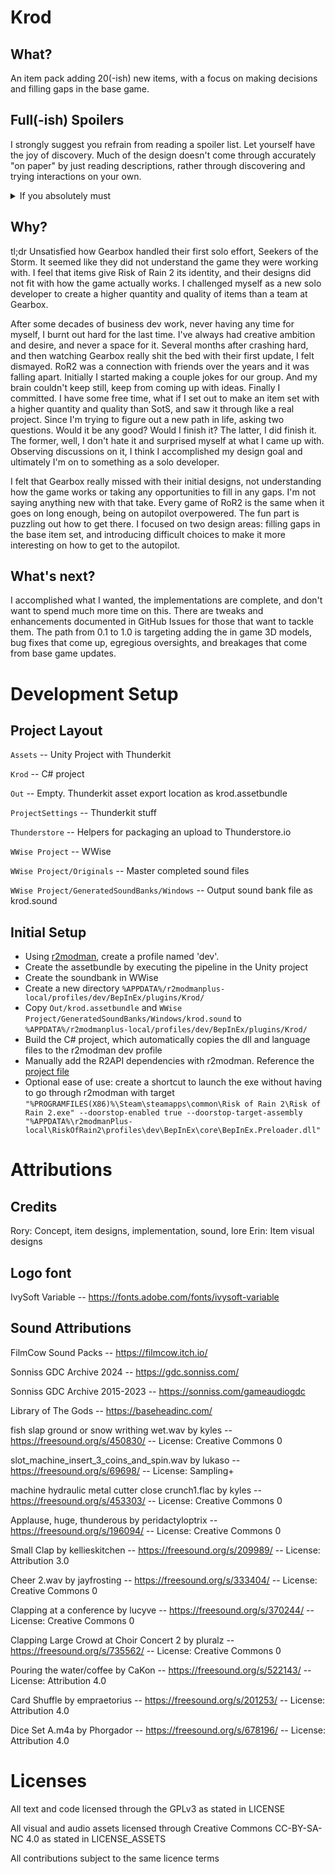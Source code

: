 # Krod

## What?

An item pack adding 20(-ish) new items, with a focus on making decisions and filling gaps in the base game.

## Full(-ish) Spoilers

I strongly suggest you refrain from reading a spoiler list. Let yourself have the joy of discovery. Much of the design doesn't come through accurately "on paper" by just reading descriptions, rather through discovering and trying interactions on your own.

<details><summary>If you absolutely must</summary> 
  
you can see most of the items in the [spoiler](SPOILERS.md) document.
</details>

## Why?

tl;dr Unsatisfied how Gearbox handled their first solo effort, Seekers of the Storm. It seemed like they did not understand the game they were working with. I feel that items give Risk of Rain 2 its identity, and their designs did not fit with how the game actually works. I challenged myself as a new solo developer to create a higher quantity and quality of items than a team at Gearbox.

After some decades of business dev work, never having any time for myself, I burnt out hard for the last time. I've always had creative ambition and desire, and never a space for it. Several months after crashing hard, and then watching Gearbox really shit the bed with their first update, I felt dismayed. RoR2 was a connection with friends over the years and it was falling apart. Initially I started making a couple jokes for our group. And my brain couldn't keep still, keep from coming up with ideas. Finally I committed. I have some free time, what if I set out to make an item set with a higher quantity and quality than SotS, and saw it through like a real project. Since I'm trying to figure out a new path in life, asking two questions. Would it be any good? Would I finish it? The latter, I did finish it. The former, well, I don't hate it and surprised myself at what I came up with. Observing discussions on it, I think I accomplished my design goal and ultimately I'm on to something as a solo developer.

I felt that Gearbox really missed with their initial designs, not understanding how the game works or taking any opportunities to fill in any gaps. I'm not saying anything new with that take. Every game of RoR2 is the same when it goes on long enough, being on autopilot overpowered. The fun part is puzzling out how to get there. I focused on two design areas: filling gaps in the base item set, and introducing difficult choices to make it more interesting on how to get to the autopilot.

## What's next?

I accomplished what I wanted, the implementations are complete, and don't want to spend much more time on this. There are tweaks and enhancements documented in GitHub Issues for those that want to tackle them. The path from 0.1 to 1.0 is targeting adding the in game 3D models, bug fixes that come up, egregious oversights, and breakages that come from base game updates.

# Development Setup

## Project Layout

`Assets` -- Unity Project with Thunderkit

`Krod` -- C# project

`Out` -- Empty. Thunderkit asset export location as krod.assetbundle

`ProjectSettings` -- Thunderkit stuff

`Thunderstore` -- Helpers for packaging an upload to Thunderstore.io

`WWise Project` -- WWise

`WWise Project/Originals` -- Master completed sound files

`WWise Project/GeneratedSoundBanks/Windows` -- Output sound bank file as krod.sound

## Initial Setup

- Using [r2modman](https://r2modman.com/), create a profile named 'dev'.
- Create the assetbundle by executing the pipeline in the Unity project
- Create the soundbank in WWise
- Create a new directory `%APPDATA%/r2modmanplus-local/profiles/dev/BepInEx/plugins/Krod/`
- Copy `Out/krod.assetbundle` and `WWise Project/GeneratedSoundBanks/Windows/krod.sound` to `%APPDATA%/r2modmanplus-local/profiles/dev/BepInEx/plugins/Krod/`
- Build the C# project, which automatically copies the dll and language files to the r2modman dev profile
- Manually add the R2API dependencies with r2modman. Reference the [project file](Krod/Krod.csproj)
- Optional ease of use: create a shortcut to launch the exe without having to go through r2modman with target `"%PROGRAMFILES(X86)%\Steam\steamapps\common\Risk of Rain 2\Risk of Rain 2.exe" --doorstop-enabled true --doorstop-target-assembly "%APPDATA%\r2modmanPlus-local\RiskOfRain2\profiles\dev\BepInEx\core\BepInEx.Preloader.dll"`

# Attributions

## Credits

Rory: Concept, item designs, implementation, sound, lore
Erin: Item visual designs

## Logo font

IvySoft Variable -- https://fonts.adobe.com/fonts/ivysoft-variable

## Sound Attributions

FilmCow Sound Packs -- https://filmcow.itch.io/

Sonniss GDC Archive 2024 -- https://gdc.sonniss.com/

Sonniss GDC Archive 2015-2023 -- https://sonniss.com/gameaudiogdc

Library of The Gods -- https://baseheadinc.com/

fish slap ground or snow writhing wet.wav by kyles -- https://freesound.org/s/450830/ -- License: Creative Commons 0

slot_machine_insert_3_coins_and_spin.wav by lukaso -- https://freesound.org/s/69698/ -- License: Sampling+

machine hydraulic metal cutter close crunch1.flac by kyles -- https://freesound.org/s/453303/ -- License: Creative Commons 0

Applause, huge, thunderous by peridactyloptrix -- https://freesound.org/s/196094/ -- License: Creative Commons 0

Small Clap by kellieskitchen -- https://freesound.org/s/209989/ -- License: Attribution 3.0

Cheer 2.wav by jayfrosting -- https://freesound.org/s/333404/ -- License: Creative Commons 0

Clapping at a conference by lucyve -- https://freesound.org/s/370244/ -- License: Creative Commons 0

Clapping Large Crowd at Choir Concert 2 by pluralz -- https://freesound.org/s/735562/ -- License: Creative Commons 0

Pouring the water/coffee by CaKon -- https://freesound.org/s/522143/ -- License: Attribution 4.0

Card Shuffle by empraetorius -- https://freesound.org/s/201253/ -- License: Attribution 4.0

Dice Set A.m4a by Phorgador -- https://freesound.org/s/678196/ -- License: Attribution 4.0

# Licenses

All text and code licensed through the GPLv3 as stated in LICENSE

All visual and audio assets licensed through Creative Commons CC-BY-SA-NC 4.0 as stated in LICENSE_ASSETS

All contributions subject to the same licence terms
